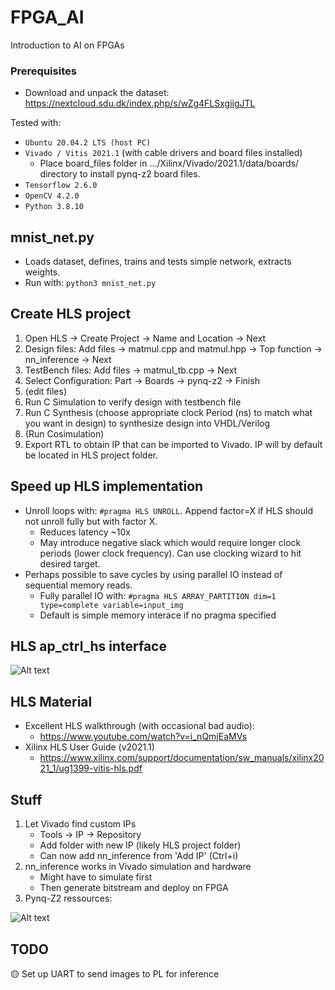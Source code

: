 # FPGA_AI
Introduction to AI on FPGAs

### Prerequisites
- Download and unpack the dataset: https://nextcloud.sdu.dk/index.php/s/wZg4FLSxgiigJTL

Tested with:
- `Ubuntu 20.04.2 LTS (host PC)`
- `Vivado / Vitis 2021.1` (with cable drivers and board files installed)
   - Place board_files folder in .../Xilinx/Vivado/2021.1/data/boards/ directory to install pynq-z2 board files.
- `Tensorflow 2.6.0`
- `OpenCV 4.2.0`
- `Python 3.8.10`

## mnist_net.py
- Loads dataset, defines, trains and tests simple network, extracts weights.
- Run with: `python3 mnist_net.py`


## Create HLS project
1. Open HLS -> Create Project -> Name and Location -> Next
2. Design files: Add files -> matmul.cpp and matmul.hpp -> Top function -> nn_inference -> Next
3. TestBench files: Add files -> matmul_tb.cpp -> Next
4. Select Configuration: Part -> Boards -> pynq-z2 -> Finish
5. (edit files)
6. Run C Simulation to verify design with testbench file
7. Run C Synthesis (choose appropriate clock Period (ns) to match what you want in design) to synthesize design into VHDL/Verilog
8. (Run Cosimulation)
9. Export RTL to obtain IP that can be imported to Vivado. IP will by default be located in HLS project folder.


## Speed up HLS implementation
- Unroll loops with: `#pragma HLS UNROLL`. Append factor=X if HLS should not unroll fully but with factor X.
   - Reduces latency ~10x
   - May introduce negative slack which would require longer clock periods (lower clock frequency). Can use clocking wizard to hit desired target.
- Perhaps possible to save cycles by using parallel IO instead of sequential memory reads.
   - Fully parallel IO with: `#pragma HLS ARRAY_PARTITION dim=1 type=complete variable=input_img`
   - Default is simple memory interace if no pragma specified


## HLS ap_ctrl_hs interface
![Alt text](https://github.com/nhma20/FPGA_AI/blob/main/pictures/interface.png?raw=true)

## HLS Material
- Excellent HLS walkthrough (with occasional bad audio):
   - https://www.youtube.com/watch?v=i_nQmjEaMVs
- Xilinx HLS User Guide (v2021.1)
   - https://www.xilinx.com/support/documentation/sw_manuals/xilinx2021_1/ug1399-vitis-hls.pdf


## Stuff
1. Let Vivado find custom IPs
   - Tools -> IP -> Repository
   - Add folder with new IP (likely HLS project folder)
   - Can now add nn_inference from 'Add IP' (Ctrl+i)
2. nn_inference works in Vivado simulation and hardware
   - Might have to simulate first
   - Then generate bitstream and deploy on FPGA
3. Pynq-Z2 ressources:

![Alt text](https://github.com/nhma20/FPGA_AI/blob/main/pictures/xc7z020.png?raw=true)


## TODO
:yellow_circle: Set up UART to send images to PL for inference
